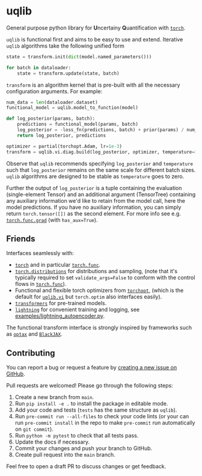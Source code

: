 # uqlib


General purpose python library for **U**ncertainy **Q**uantification with [`torch`](https://github.com/pytorch/pytorch).

`uqlib` is functional first and aims to be easy to use and extend. Iterative `uqlib` algorithms take the following unified form
```python
state = transform.init(dict(model.named_parameters()))

for batch in dataloader:
    state = transform.update(state, batch)
```

`transform` is an algorithm kernel that is pre-built with all the necessary configuration arguments. For example:
```python
num_data = len(dataloader.dataset)
functional_model = uqlib.model_to_function(model)

def log_posterior(params, batch):
    predictions = functional_model(params, batch)
    log_posterior = -loss_fn(predictions, batch) + prior(params) / num_data
    return log_posterior, predictions

optimizer = partial(torchopt.Adam, lr=1e-3)
transform = uqlib.vi.diag.build(log_posterior, optimizer, temperature=1/num_data)
```

Observe that `uqlib` recommends specifying `log_posterior` and `temperature` such that 
`log_posterior` remains on the same scale for different batch sizes. `uqlib` 
algorithms are designed to be stable as `temperature` goes to zero.

Further the output of `log_posterior` is a tuple containing the evaluation 
(single-element Tensor) and an additional argument (TensorTree) containing any 
auxiliary information we'd like to retain from the model call, here the model predictions.
If you have no auxiliary information, you can simply return `torch.tensor([])` as
the second element. For more info see e.g. [`torch.func.grad`](https://pytorch.org/docs/stable/generated/torch.func.grad.html) 
(with `has_aux=True`).

## Friends

Interfaces seamlessly with:

- [`torch`](https://github.com/pytorch/pytorch) and in particular [`torch.func`](https://pytorch.org/docs/stable/func.html).
- [`torch.distributions`](https://pytorch.org/docs/stable/distributions.html) for distributions and sampling, (note that it's typically required to set `validate_args=False` to conform with the control flows in [`torch.func`](https://pytorch.org/docs/stable/func.html)).
- Functional and flexible torch optimizers from [`torchopt`](https://github.com/metaopt/torchopt), 
    (which is the default for [`uqlib.vi`](uqlib/vi/) but `torch.optim` also interfaces easily).
- [`transformers`](https://github.com/huggingface/transformers) for pre-trained models.
- [`lightning`](https://github.com/Lightning-AI/lightning) for convenient training and logging, see [examples/lightning_autoencoder.py](examples/lightning_autoencoder.py).

The functional transform interface is strongly inspired by frameworks such as 
[`optax`](https://github.com/google-deepmind/optax) and [`BlackJAX`](https://github.com/blackjax-devs/blackjax).


## Contributing

You can report a bug or request a feature by [creating a new issue on GitHub](https://github.com/normal-computing/uqlib/issues).

Pull requests are welcomed! Please go through the following steps:

1. Create a new branch from `main`.
2. Run `pip install -e .` to install the package in editable mode.
3. Add your code and tests (`tests` has the same structure as `uqlib`).
4. Run `pre-commit run --all-files` to check your code lints
(or your can run `pre-commit install` in the repo to make `pre-commit` 
run automatically on `git commit`).
5. Run `python -m pytest` to check that all tests pass.
6. Update the docs if necessary.
7. Commit your changes and push your branch to GitHub.
8. Create pull request into the `main` branch.

Feel free to open a draft PR to discuss changes or get feedback.

